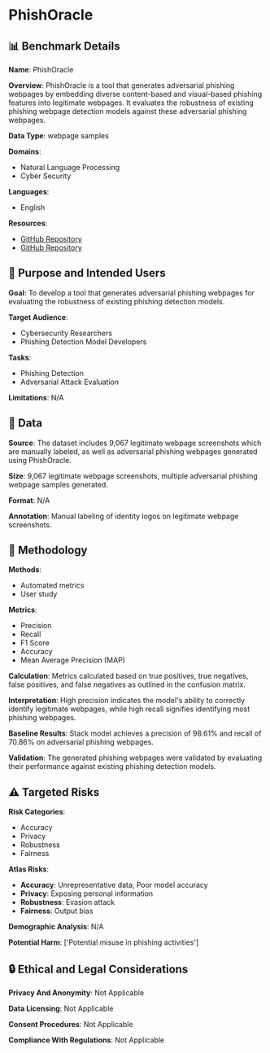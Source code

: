 # PhishOracle

## 📊 Benchmark Details

**Name**: PhishOracle

**Overview**: PhishOracle is a tool that generates adversarial phishing webpages by embedding diverse content-based and visual-based phishing features into legitimate webpages. It evaluates the robustness of existing phishing webpage detection models against these adversarial phishing webpages.

**Data Type**: webpage samples

**Domains**:
- Natural Language Processing
- Cyber Security

**Languages**:
- English

**Resources**:
- [GitHub Repository](https://github.com/LetsBeSecure/PhishOracle-Project)
- [GitHub Repository](https://github.com/LetsBeSecure/PhishOracle-Webapp)

## 🎯 Purpose and Intended Users

**Goal**: To develop a tool that generates adversarial phishing webpages for evaluating the robustness of existing phishing detection models.

**Target Audience**:
- Cybersecurity Researchers
- Phishing Detection Model Developers

**Tasks**:
- Phishing Detection
- Adversarial Attack Evaluation

**Limitations**: N/A

## 💾 Data

**Source**: The dataset includes 9,067 legitimate webpage screenshots which are manually labeled, as well as adversarial phishing webpages generated using PhishOracle.

**Size**: 9,067 legitimate webpage screenshots, multiple adversarial phishing webpage samples generated.

**Format**: N/A

**Annotation**: Manual labeling of identity logos on legitimate webpage screenshots.

## 🔬 Methodology

**Methods**:
- Automated metrics
- User study

**Metrics**:
- Precision
- Recall
- F1 Score
- Accuracy
- Mean Average Precision (MAP)

**Calculation**: Metrics calculated based on true positives, true negatives, false positives, and false negatives as outlined in the confusion matrix.

**Interpretation**: High precision indicates the model's ability to correctly identify legitimate webpages, while high recall signifies identifying most phishing webpages.

**Baseline Results**: Stack model achieves a precision of 98.61% and recall of 70.86% on adversarial phishing webpages.

**Validation**: The generated phishing webpages were validated by evaluating their performance against existing phishing detection models.

## ⚠️ Targeted Risks

**Risk Categories**:
- Accuracy
- Privacy
- Robustness
- Fairness

**Atlas Risks**:
- **Accuracy**: Unrepresentative data, Poor model accuracy
- **Privacy**: Exposing personal information
- **Robustness**: Evasion attack
- **Fairness**: Output bias

**Demographic Analysis**: N/A

**Potential Harm**: ['Potential misuse in phishing activities']

## 🔒 Ethical and Legal Considerations

**Privacy And Anonymity**: Not Applicable

**Data Licensing**: Not Applicable

**Consent Procedures**: Not Applicable

**Compliance With Regulations**: Not Applicable
